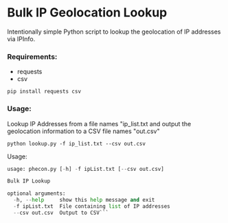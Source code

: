 # Bulk IP Geolocation Lookup
Intentionally simple Python script to lookup the geolocation of IP addresses via IPInfo.

### Requirements:
* requests
* csv

`pip install requests csv`

### Usage:
Lookup IP Addresses from a file names "ip_list.txt and output the geolocation information to a CSV file names "out.csv"

```python lookup.py -f ip_list.txt --csv out.csv```

Usage:

```python phecon.py -h
usage: phecon.py [-h] -f ipList.txt [--csv out.csv]

Bulk IP Lookup

optional arguments:
  -h, --help     show this help message and exit
  -f ipList.txt  File containing list of IP addresses
  --csv out.csv  Output to CSV```
